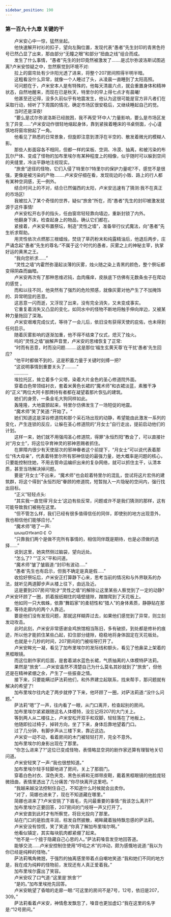 ```yaml
---
sidebar_position: 190
---
```

### 第一百九十九章 关键的干  


　　卢米安心中一惊，猛然坐起。  
　　他快速解开衬衫的扣子，望向左胸位置，发现代表“愚者”先生封印的青黑色符号已然凸显了出来，那由部分“无瞳之眼”和部分“扭曲之线”组合而成。  
　　发生了什么事情，“愚者”先生的封印竟然被激发了…….是忒尔弥波洛斯试图逃离?卢米安惊疑之中，忽然察觉到环境不对:  
　　拉上的窗帘处有少许阳光透了进来，将整个207房间照得半明半暗。  
　　这粗看没什么异常，就像一个人睡过了头，从凌晨一直睡到了太阳高照。  
　　可问题在于，卢米安本人是有特殊的，他每天清晨六点，就会重置身体和精神状态，自然地醒来，而现在已是秋天，特里尔的早上得七点才有晨曦!  
　　他甚至还记得，没多久前似乎有地震发生，他认为这很可能是官方非凡者们在采取行动，倾听了下周围的情况，确定市场区很安稳后，又继续睡起自己的觉。  
　　当时还是深夜!  
　　“要么是忒尔弥波洛斯已经脱困，我不再受‘环中人’力量影响，要么是市场区发生了异变……”卢米安动作很轻地缩起身体，靠到紧挨着睡床的书桌侧面，小心谨慎地将窗帘掀起了一角。  
　　他看见了熟悉的日常景象，但旋即注意到漂浮在半空的、散发着微光的模糊人影。  
　　那些人影面容各不相同，但都一样的呆板、空洞、冷漠、抽离，和被污染的布瓦尔尸体、变成了怪物的加布里埃尔有某种程度上的相像，似乎随时可以躲到空间的夹缝里，冷淡平静地注视现实。  
　　“旅舍”途径的怪物，它们入侵了特里尔?特里尔的保护力量呢?不，感觉不是很强，更像是被污染的产物.…….卢米安仔细在看，发现街边的小贩、路上的行人都有某种空洞感，无一例外。  
　　结合时间上的不对，结合已然偏西的太阳，卢米安迅速有了猜测:我不在真正的市场区!  
　　我被拉入了某个奇怪的世界，疑似“旅舍”所在，而“愚者”先生的封印被激发就源于这件事情!  
　　卢米安松开右手的指头，任由窗帘轻轻靠向墙边，重新封锁了内外。  
　　他翻身下床，检查起身上的物品，确认它们都在。  
　　紧接着，卢米安布置祭坛，制造“灵性之墙”，准备举行仪式魔法，向“愚者”先生祈求帮助。  
　　用灵性依次点燃那三根蜡烛，焚烧了草药粉末和纯露精油后，他退后两步，庄严诵念起“愚者”先生的尊名:“不属于这个时代的愚者，灰雾之上的神秘主宰，执掌好运的黄黑之王。  
　　“我向您祈求……”  
　　“灵性之墙”内霍然弥漫起淡薄的灰雾，烛火随之染上青黑的颜色，整个祭坛都变得阴森而幽暗。  
　　卢米安再次有了那种思维迟钝，血肉瘙痒，皮肤底下仿佛有无数条虫子在爬动的感觉 。  
　　而和以往不同，他突然有了强烈的危险预感，就像灰雾对他产生了不加掩饰的、异常明显的恶意。  
　　这恶意一闪而逝，又浮现了出来，没有完全消失，又未变成事实。  
　　它重复着消失又凸显的变化，如同水中的怪物不断地将触手伸向岸边，又被某种力量拖回了深海。  
　　卢米安艰难完成仪式，等待了一会儿后，依旧没有获得天使的庇佑，也未得到任何启示。  
　　随着灰雾影响的逐渐加重，他不得不结束了仪式，熄灭了烛火。  
　　呜的“灵性之墙”崩解声音里，卢米安的思绪恢复了正常:  
　　“时而有恶意，时而没问题.….….这是那位‘福生玄黄天尊’在干扰‘愚者’先生回应?  
　　“他平时都做不到的，这是积蓄力量于关键时刻搏一把?  
　　“这说明事情到重要关头了………”  
　　...........  
　　埃拉托区，耸立着多个尖塔，染着大片金色的圣心修道院外面。  
　　穿着白色带领结衬衣，套着米黄色长裙的“魔术师”和衣裙淡蓝，素雅干净的“正义”两位大阿卡那牌持有者都在凝望着那片恢弘的建筑。  
　　她们的身旁，一条金毛大狗同样如此。  
　　轰隆隆，大地震颤起来，特里尔仿佛发生了一场短促的地震。  
　　“魔术师”笑了笑道:“开始了。“  
　　她们知道这是深谷修道院和那个采石场出现的动静，希望能由此激发一系列的变化，产生连锁的反应，让躲在圣心修道院的“月女士”自行走出，提前启动他们的计划。  
　　这样一来，她们就不用强闯圣心修道院，得罪“永恒烈阳”教会了，可以直接针对“月女士”，将这位孕育神灵的邪神恩赐者抓住。  
　　在屏障内很少有天使层次的邪神眷者这个前提下，“月女士”可以说代表着那位“伟大母亲”，代表着特里尔所有邪神信徒的最强力量，她大概率是问题的核心，只要能控制住她，不用去管命运编织出来的复杂网络，就可以抓住主干，认清本质，甚至当场解决掉问题。  
　　要是“月女士”不出来，“魔术师”也会趁着特里尔的混乱，尝试将这片宏伟的建筑群，将这个得到“永恒烈阳”眷顾的修道院，短暂抛入一片隐秘的空间内，强行找出目标。  
　　“正义”轻轻点头:  
　　“其实我一直觉得‘月女士’这边有些反常，问题或许不是我们猜测的那样，这有可能导致我们被拖在这里。  
　　“但不管怎么样，我们已经有很多值得信任的同伴，即使别的地方出现意外，我也相信他们能够应付。”  
　　“魔术师”嗯了一声:  
　　шωш¤тtκan¤￠ O  
　　“只靠我们两个是做不完所有事情的，相信同伴既是期待，也是必须做的选择......”  
　　说到这里，她突然侧过脑袋，望向远处。  
　　“怎么了? ”“正义”平和问道。  
　　“魔术师”皱了皱眉道:“封印有波动.....”  
　　“愚者’先生也有启示，但我不确定是真是假..…”  
　　收拾好祭坛后，卢米安正打算静下心来，思考当前的情况和与外界联系的办法，就听见两道脚步声从楼上往下，由远及近。  
　　这是要到207房间?刚才“灵性之墙”的解除让这里某些人察觉到了一定的动静?卢米安环顾了一圈，抓着报纸糊住的墙壁缝隙，蹭蹭爬到了天花板上。  
　　他如同一只大蜘蛛，依靠“舞蹈家”的柔韧性和“猎人”的身体素质，静静贴在那里，等待走廊内的两个人靠近。  
　　要是他们没有发现问题，那就这样糊弄过去，如果他们感觉到了异常，则立刻发动攻击。  
　　此时此刻，卢米安非常感谢金鸡旅馆相当陈旧，多有破损，到处都是修补的痕迹，所以他才能抓住某些凸起，扣住部分缝隙，稳稳地将身体固定在天花板处。  
　　也就是十几秒的时间，207房间的门被吱呀打开了。  
　　卢米安眸光一凝，看见了加布里埃尔的发际线和额头，看见了他鼻梁上架着的黑框眼镜。  
　　而这位剧作家的后面，是套着湖水蓝色长裙，气质抽离的人体模特萨法莉。  
　　果然是“旅舍”…..卢米安虽然不清楚自己为什么莫名其妙就到了“旅舍”，但他还是在精神紧绷之余，产生了一些振奋之情。  
　　接下来，只要能瞒过萨法莉他们，和外界建立起联系，找来帮手，那问题就有解决的希望了!  
　　加布里埃尔往内走了两步就停了下来，他环顾了一圈，对萨法莉道:“没什么问题。”  
　　萨法莉“嗯”了一声，往内看了一眼，从门口离开，检查起别的房间。  
　　加布里埃尔紧紧跟随这名人体模特，没忘记将207的大门关上。  
　　等到两人从二楼往上，卢米安松开双手和双脚，轻轻落在了地板上。  
　　他随即拉过椅子，掉转方向，坐了下来，身体后靠地望着门口。  
　　过了几分钟，有脚步声从三楼下来，靠近这边。  
　　卢米安一动不动，看着房间的木门被轻轻打开，完全不意外。  
　　加布里埃尔的身影出现在了那里。  
　　“你怎么进来了?”这位已变成怪物，表情略显空洞的剧作家还算有理智地关切问道。  
　　卢米安轻笑了一声:“我也很想知道。”  
　　加布里埃尔轻手轻脚地进了房间，关上了那扇门。  
　　穿着白色衬衣、深色夹克、黑色长裤和无绑带皮鞋，戴着黑框眼镜的他脸庞轻微扭曲，表情里透出了几分痛苦:“你尽快离开这里吧。“  
　　“我越来越没法控制住自己，不知道什么时候就会出卖你。  
　　“对了，简娜也进来了，现在不知道藏在哪里。”  
　　简娜也进来了?卢米安挑了下眉毛，先问最重要的事情:“我该怎么离开?”  
　　加布里埃尔正要回答，207房间的门吱呀一声又打开了。  
　　卢米安直到此时才有所察觉，将目光投向了那里。  
　　站在门口的是脸庞丰润，棕发自然披散，褐眸藏着独特飘忽感的萨法莉。  
　　卢米安没有惊慌，笑了笑道:“你真了解加布里埃尔啊。”  
　　他看似镇定，其实每块肌肉都紧绷了起来。  
　　“他不是一个擅于隐藏自己心思的人。”萨法莉嗓音发空地回答道。  
　　能够交流……卢米安控制住使用“哼哈之术”的冲动，颇为感慨地说道:“我以为你已经是纯粹的怪物。”  
　　萨法莉嘴角微翘，于强烈的抽离感里带着点自嘲地笑道:“我和她们不同的地方是，我在成为纯粹的怪物前，发现还有人真正爱着我。”  
　　加布里埃尔露出了笑容。  
　　卢米安叹了口气道:“这里是‘旅舍’?”  
　　“是的。”加布里埃抢先回答。  
　　卢米安眺望了昏暗的走廊一眼:“可这里的房间不是7号，12号，依旧是207，309。”  
　　萨法莉看着卢米安，神情愈发飘忽了，嗓音也更加虚幻:“我在这里的名字是:“12号房间。”  
